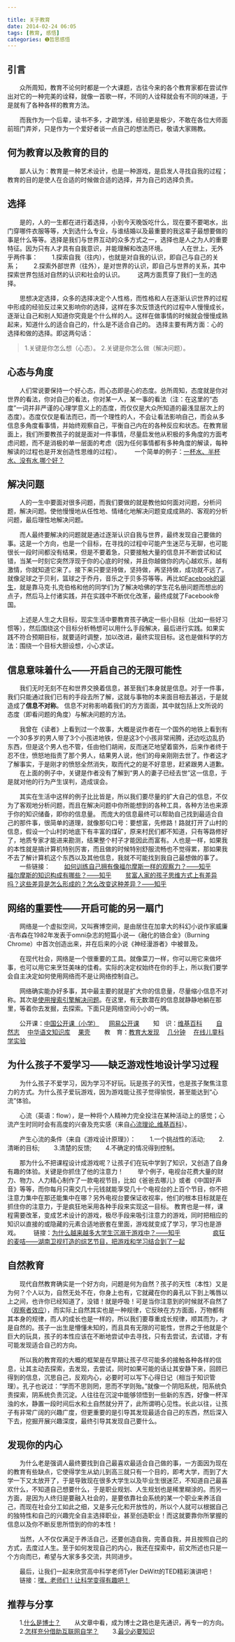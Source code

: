 ```yaml
---

title: 关于教育
date: 2014-02-24 06:05
tags: [教育, 感悟]
categories: ➊哲思感悟
---
```


## 引言

　　众所周知，教育不论何时都是一个大课题，古往今来的各个教育家都在尝试作出对它的一种完美的诠释，就像一首歌一样，不同的人诠释就会有不同的味道，于是就有了各种各样的教育方法。

　　而我作为一个后辈，读书不多，才疏学浅，经验更是极少，不敢在各位大师面前班门弄斧，只是作为一个爱好者谈一点自己的想法而已，敬请大家赐教。

## 何为教育以及教育的目的

　　鄙人认为：教育是一种艺术设计，也是一种游戏，是启发人寻找自我的过程；教育的目的是使人在合适的时候做合适的选择，并为自己的选择负责。

## 选择
　　是的，人的一生都在进行着选择，小到今天晚饭吃什么，现在要不要喝水，出门穿哪件衣服等等，大到选什么专业，与谁结婚以及最重要的我这辈子最想要做的事是什么等等。选择是我们与世界互动的众多方式之一，选择也是人之为人的重要特征。因为只有人才具有自我意识，并能理解和改造环境。
　　人在世上，无外乎两件事：
　　1.探索自我（往内），也就是对自我的认识，即自己与自己的关系；
　　2.探索外部世界（往外），是对世界的认识，即自己与世界的关系，其中探索世界包括对自然的认识和社会的认识。
　　这两方面贯穿了我们一生的选择。

　　思想决定选择，众多的选择决定个人性格，而性格和人在逐渐认识世界的过程中形成的经验反过来又影响你的选择，这样在多次反馈迭代的过程中人慢慢成长，逐渐让自己和别人知道你究竟是个什么样的人。这样在做事情的时候就会慢慢成熟起来，知道什么的适合自己的，什么是不适合自己的。
选择主要有两方面：心的选择和做的选择。即这两句话：
>1.关键是你怎么想（心态）。
2.关键是你怎么做（解决问题）。

## 心态与角度 
　　人们常说要保持一个好心态，而心态即是心的态度。总所周知，态度就是你对世界的看法，你对自己的看法，你对某一人，某一事的看法（注：在这里的“态度”一词并非严谨的心理学意义上的态度，而仅仅是大众所知道的最浅显层次上的态度）。态度仅仅是看法而已，而一个理性的人，不会让看法影响自己，而会从多信息多角度看事情，并始终观察自己，平衡自己内在的各种反应和状态。在教育层面上，我们所要教孩子的就是面对一件事情，尽量启发他从积极的多角度的方面考虑问题，而不是消极的单一层面的考虑（因为任何事情都有多种角度的解读，每种解读的过程也是开发创造性思维的过程）。
　　一个简单的例子：[一杯水、半杯水、没有水,哪个好？][1] 
## 解决问题 
　　人的一生中要面对很多问题，而我们要做的就是教他如何面对问题，分析问题，解决问题。使他慢慢地从任性地、情绪化地解决问题变成成熟的、客观的分析问题，最后理性地解决问题。

　　而人最终要解决的问题就是通过逐渐认识自我与世界，最终发现自己要做的事。这是一个方向，也是一个目标，在寻找的过程中可能产生迷茫与无聊，也可能很长一段时间都没有结果，但是不要着急，只要接触大量的信息并不断尝试和试错，当某一时刻它突然浮现于你的心底的时候，并且你越做你的内心越欢乐，越有激情，你就知道它来了。接下来只要坚持做，坚持做，再坚持做，成功就不远了。就像足球之于贝利，篮球之于乔丹，音乐之于贝多芬等等。再比如[Facebook的诞生][2]，就是靠马克·扎克伯格和他的同学们为了解决哈佛的学生花名册问题而想出的点子，然后马上付诸实践，并在实践中不断优化改革，最终成就了Facebook帝国。

　　上述是人生之大目标，现实生活中要教育孩子确定一些小目标（比如一些好习惯等），然后围绕这个目标分析畅想可以用什么手段解决，最后进行实践。如果实践不符合预期目标，就要适时调整，加以改进，最终实现目标。这也是做科学的方法：围绕一个目标大胆设想，小心求证。
## 信息意味着什么——开启自己的无限可能性 
　　我们无时无刻不在和世界交换着信息，甚至我们本身就是信息。对于一件事，我们只能通过我们已有的手段去所了解，这就与事物的本来面目相去甚远，于是就造成了**信息不对称**。
信息不对称影响着我们的方方面面，其中就包括上文所说的态度（即看问题的角度）与解决问题的方法。

　　我曾在《读者》上看到过一个故事，大概是说作者在一个国外的地铁上看到有一个30多岁的男人带了3个小孩进地铁，但是这3个小孩非常闹腾，还边吃边乱扔东西，但是这个男人也不管，任由他们胡闹，反而迷茫地望着窗外，后来作者终于忍不住，愤怒地指责了那个男人，结果男人说，他们的母亲刚刚去世了。作者这才了解事实，于是刚才的愤怒全然消失，取而代之的是不好意思，赶紧跟男人道歉。
　　在上面的例子中，关键是作者没有了解到“男人的妻子已经去世”这一信息，于是就对他的行为产生误判，造成误会。

　　其实在生活中这样的例子比比皆是，所以我们要尽量的扩大自己的信息，不仅为了客观地分析问题，而且在解决问题中你所能想到的各种工具，各种方法也来源于你的知识储备，即你的信息量。
而庞大的信息最终可以帮助自己找到最适合自己的那件事，很简单的道理，就像那句口号：要想富，先修路！路就打开了山村的信息，假设一个山村的地底下有丰富的煤矿，原来村民们都不知道，只有等路修好了，地质专家才能进来勘测，结果整个村子才能因此而富有。人也是一样，如果我的本性就是搞计算机特别厉害，而且做的时候特别舒服流畅也不觉得累，那如果我不去了解计算机这个东西以及其他信息，我就不可能找到我自己最想做的事了。
　　一些链接：
　　[如何训练自己拥有像福尔摩斯一样的观察力？——知乎][3]
　　[福尔摩斯的知识构成有哪些？——知乎][4]
　　[贫富人家的孩子思维方式上有差异吗？这些差异是怎么形成的？怎么改变这种差异？——知乎][5]
## 网络的重要性——开启可能的另一扇门 
　　网络是一个虚拟空间，又叫赛博空间，是由居住在加拿大的科幻小说作家威廉·吉布森在1982年发表于omni杂志的短篇小说—《融化的铬合金》（Burning Chrome）中首次创造出来，并在后来的小说《神经漫游者》中被普及。

　　在现代社会，网络是一个很重要的工具。就像菜刀一样，你可以用它来做坏事，也可以用它来烹饪美味的佳肴。实际的决定权始终在你的手上，所以我们要学会自主决定如何使用网络而不是让网络控制自己。

　　网络确实能办好多事，其中最主要的就是扩大你的信息量，尽量缩小信息不对称。其次是[使用搜索引擎解决问题][6]。在这里，有无数潜在的信息就静静地躺在那里，等着你去发掘，去探索。下面只是网络空间小小的一隅。

　　公开课：[中国公开课（小学）][7]   　 [网易公开课][8]
　　知　识：[维基百科][9]   　　[自然志][10]   　[中华语文知识库][11]   　[果壳][12] 
　　教　育：[教育大发现][13] 　[几分钟][14]  　[在线儿童科学实验][15]

## 为什么孩子不爱学习——缺乏游戏性地设计学习过程 
　　为什么孩子不爱学习，因为学习不好玩。玩是孩子的天性，也是孩子聚焦注意力的方式。为什么孩子爱玩游戏，因为游戏能让孩子觉得愉悦，甚至能达到“心流”体验。

　　心流（英语：flow），是一种将个人精神力完全投注在某种活动上的感觉；心流产生时同时会有高度的兴奋及充实感（来自[心流理论_维基百科][16]）。

　　产生心流的条件（来自《游戏设计原理》）：
　　1.一个挑战性的活动;
　　2.清晰的目标;
　　3.清楚的反馈;
　　4.不确定的情况得到控制。

　　那为什么不把课程设计成游戏呢？让孩子们在玩中学到了知识，又创造了自身有趣的体验。关键是你抓住了他的注意力！
　　举个例子，电视台花费大量的财力、物力、人力精心制作了一款电视节目，比如《爸爸去哪儿》或者《中国好声音》等等，而你每月只需交几十元钱就能享受几十个电视台的上百个节目，你不把注意力集中在那还能集中在哪？另外电视台要保证收视率，他们的根本目标就是在抓住你的注意力，于是疯狂地采用各种手段来实现这一目标。
教育也是一样，课程需要改革，变成艺术设计的游戏，极尽手段来吸引注意力的游戏，同时把相应的知识以直接的或隐藏的元素合适地嵌套在里面，游戏就变成了学习，学习也是游戏。
　　链接：[为什么越来越多大学生沉溺于游戏中？——知乎][17]
　　　　　[疯狂的麦咭——湖南卫视打造的综艺节目，把游戏和学习结合到了一起][18]
## 自然教育 
　　现代自然教育确实是一个好方向，问题是何为自然？孩子的天性（本性）又是为何？个人以为，自然无处不在，你身上也有，它就藏在你的鼻孔以下到上嘴唇以上之间，也许你已经知道了，没错！就是呼吸！可是当你注意到的时候就不自然了（[观察者效应][19]），而实际上自然其实也是一种规律，它反映在方方面面，万物都有其本身的规律，而人的成长也是一样的，所以我们要尊重成长规律，顺其而为，才是自然的。孩子一出生是懵懂未知的，而且具有无限的可能性，世界之于他就是个巨大的玩具，孩子的本性应该在不断地尝试中去寻找，只有去尝试，去试错，才有可能发现适合自己的方向。

　　所以我的教育观的大概的框架是在早期让孩子尽可能多的接触各种各样的信息，让其主动去探索，去发现，去尝试，同时如果可能的话让其安静下来，回顾已得到的信息，沉思自己，反观内心，必要时可以写下心得日记（相当于知识管理）。孔子也说过：“学而不思则罔，思而不学则殆。”就像一个阴阳系统，阳系统负责探索，阴系统负责沉淀。人往往在沉淀中能够领悟到一些新的东西，好像一杯浑浊的水，静置一段时间后水和土自然就分开了，此所谓明心见性。长此以往，让孩子有非常广阔的兴趣广度，但更重要的是引导其发现最适合自己的东西，然后深入下去，挖掘开展兴趣深度，最终引导其发现自己要什么。
## 发现你的内心 
　　为什么老是强调人最终要找到自己最喜欢最适合自己做的事，一方面因为现在的教育有些缺点，它使得学生从幼儿到高三就只有一个目的，即考大学，而到了大学一下又太放开了，于是导致现在很多大学生以及毕业生很迷茫，不知道自己最喜欢什么，不知道自己想要什么，于是职业规划、人生规划也是稀里糊涂的。而另一方面，是因为人终归是要融入社会的，是要依靠社会系统的某一个职业来养活自己，而现在社会分工如此之细，又是多元化和开放性的，所以个人就可以根据自己的独特性和自己的兴趣完全自主选择职业，甚至创造职业！而这就要靠你所掌握的信息以及你不断反思所悟到的你的本性！

　　当然，人不仅仅满足于养活自己，还要创造自我，完善自我，并且按照自己的方式，去度过人生。至于如何发现自己的内心，我还在探索中，前文所述也只是一个方向而已，希望与大家多多交流，共同进步。

　　最后，让我们一起来欣赏高中科学老师Tyler DeWitt的TED精彩演讲吧！
　　链接：[嘿，老师们！让科学变得有趣吧！][20]      

## 推荐与分享 
　　1.[什么是博士？][21]
　　从文章中看，成为博士之路也是先通识，再专一的方向。
　　2.[怎样充分借助互联网自学？][22]
　　3.[最少必要知识][23]


  [1]: http://zhidao.baidu.com/link?url=HXafEr-AzaoTc8suEf3zVfA7J19p-00gNuZQQ7ZbVv-flsuQiztO0DIXVcY7PRkKbjx4CYAU5yhN9B4HYS4Mzq
  [2]: http://www.open-open.com/bbs/view/1342411465588
  [3]: http://www.zhihu.com/question/20851459
  [4]: http://www.zhihu.com/question/20357238
  [5]: http://www.zhihu.com/question/20785337
  [6]: http://wordpress.lixiaolai.com/archives/992.html
  [7]: http://opencla.cntv.cn/xiaoxue
  [8]: http://open.163.com/
  [9]: https://zh.wikipedia.org/
  [10]: http://ziranzhi.com/
  [11]: http://www.zhonghuayuwen.org/
  [12]: http://www.guokr.com/
  [13]: http://sociallearnlab.org/
  [14]: http://www.jifenzhong.com/
  [15]: http://www.sciencebob.com/index.php
  [16]: https://zh.wikipedia.org/wiki/%E5%BF%83%E6%B5%81%E7%90%86%E8%AB%96
  [17]: http://www.zhihu.com/question/20957940
  [18]: http://v.baidu.com/show/9274.htm
  [19]: http://baike.baidu.com/view/2016140.htm
  [20]: http://v.163.com/movie/2013/4/8/5/M9237NFIF_M9237TU85.html
  [21]: http://select.yeeyan.org/view/407298/396105
  [22]: http://www.zhihu.com/question/21107510
  [23]: http://wordpress.lixiaolai.com/archives/9369.html
